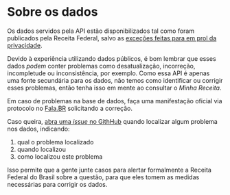 # Sobre os dados

Os dados servidos pela API estão disponibilizados tal como foram publicados pela Receita Federal, salvo as [exceções feitas para em prol da privacidade](/servidor/#questoes-de-privacidade).

Devido à experiência utilizando dados públicos, é bom lembrar que esses dados _podem_ conter problemas como desatualização, incorreção, incompletude ou inconsistência, por exemplo. Como essa API é apenas uma fonte secundária para os dados, não temos como identificar ou corrigir esses problemas, então tenha isso em mente ao consultar o _Minha Receita_.

Em caso de problemas na base de dados, faça uma manifestação oficial via protocolo no [Fala.BR](https://falabr.cgu.gov.br/publico/Manifestacao/SelecionarTipoManifestacao.aspx) solicitando a correção.

Caso queira, [abra uma _issue_ no GithHub](https://github.com/cuducos/minha-receita/issues) quando localizar algum problema nos dados, indicando:

1. qual o problema localizado
1. quando localizou
1. como localizou este problema

Isso permite que a gente junte casos para alertar formalmente a Receita Federal do Brasil sobre a questão, para que eles tomem as medidas necessárias para corrigir os dados.

<script data-goatcounter="https://analytics.minhareceita.org" async src="//analytics.minhareceita.org/count.js"></script>
